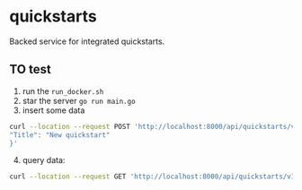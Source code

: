 # quickstarts

Backed service for integrated quickstarts.

## TO test
1. run the `run_docker.sh`
2. star the server `go run main.go `
3. insert some data 
```sh
curl --location --request POST 'http://localhost:8000/api/quickstarts/v1/quickstarts/' --header 'Content-Type: application/json' --data-raw '{
"Title": "New quickstart"
}'

```
4. query data: 
```sh
curl --location --request GET 'http://localhost:8000/api/quickstarts/v1/quickstarts/'
```